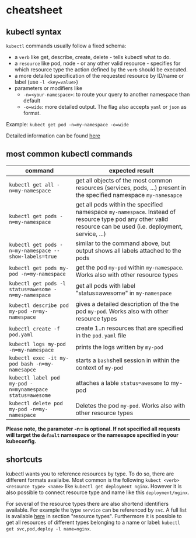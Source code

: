 # cheatsheet

## kubectl syntax
`kubectl` commands usually follow a fixed schema:

* a `verb` like get, describe, create, delete - tells kubectl what to do.
* a `resource` like pod, node - or any other valid resource - specifies for which resource type the action defined by the `verb` should be executed.
* a more detailed specification of the requested resource by ID/name or label (use `-l <key=value>`)
* parameters or modifiers like
  * `-n=<your-namespace>`: to route your query to another namespace than default
  * `-o=wide`: more detailed output. The flag also accepts `yaml` or `json` as format.

Example: `kubect get pod -n=my-namespace -o=wide`

Detailed information can be found [here](https://kubernetes.io/docs/user-guide/kubectl-overview/)

## most common kubectl commands

| command | expected result |
| --- | ---|
| `kubectl get all -n=my-namespace` | get all objects of the most common resources (services, pods, ...) present in the specified namespace `my-namesapce`
| `kubectl get pods -n=my-namespace`| get all pods within the specified namespace `my-namespace`. Instead of resource type pod any other valid resource can be used (i.e. deployment, service, ...) |
| `kubectl get pods -n=my-namespace --show-labels=true`| similar to the command above, but output shows all labels attached to the pods |
| `kubectl get pods my-pod -n=my-namespace` | get the pod `my-pod` within `my-namespace`. Works also with other resource types |
| `kubectl get pods -l status=awesome -n=my-namespace`| get all pods with label "status=awesome" in `my-namespace` |
| `kubectl describe pod my-pod -n=my-namespace` | gives a detailed description of the the pod `my-pod`. Works also with other resource types|
| `kubectl create -f pod.yaml` | create 1..n resources that are specified in the `pod.yaml` file |
| `kubectl logs my-pod -n=my-namespace`| prints the logs written by `my-pod`|
| `kubectl exec -it my-pod bash -n=my-namesapce` | starts a `bash`shell session in within the context of `my-pod`|
| `kubectl label pod my-pod -n=mynamespace status=awesome`| attaches a lable `status=awesome` to my-pod |
| `kubectl delete pod my-pod -n=my-namespace` | Deletes the pod `my-pod`. Works also with other resource types |

**Please note, the parameter -n=<namespace> is optional. If not specified all requests will target the `default` namespace or the namesapce specified in your kubeconfig.**

## shortcuts
kubectl wants you to reference resources by type. To do so, there are different formats availalbe. Most common is the following `kubect <verb> <resource type> <name>` like `kubectl get deployment nginx`. However it is also possible to connect resource type and name like this `deployment/nginx`.

For several of the resource types there are also shortend identifiers available. For example the type `service` can be referenced by `svc`. A full list is available [here](https://kubernetes.io/docs/user-guide/kubectl-overview/) in section "resource types".
Furthermore it is possible to get all resources of different types belonging to a name or label: `kubectl get svc,pod,deploy -l name=nginx`.
